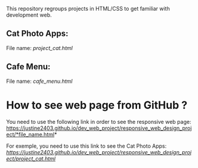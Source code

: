 This repository regroups projects in HTML/CSS to get familiar with development web.

## Cat Photo Apps: 
File name: *project_cat.html*

## Cafe Menu:
File name: *cafe_menu.html*
# How to see web page from GitHub ?
You need to use the following link in order to see the responsive web page:
https://justine2403.github.io/dev_web_project/responsive_web_design_project/*file_name.html*

For exemple, you need to use this link to see the Cat Photo Apps:
*https://justine2403.github.io/dev_web_project/responsive_web_design_project/project_cat.html*
